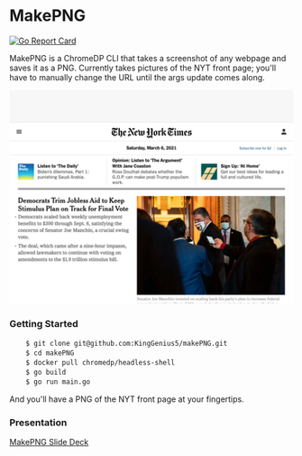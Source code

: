 # MakePNG

[![Go Report Card](https://goreportcard.com/badge/github.com/KingGenius5/makesite)](https://goreportcard.com/report/github.com/KingGenius5/makesite)

MakePNG is a ChromeDP CLI that takes a screenshot of any webpage and saves it as a PNG. Currently takes pictures of the NYT front page; you'll have to manually change the URL until the args update comes along.

![NYT](nyt.png)

### Getting Started

```bash
    $ git clone git@github.com:KingGenius5/makePNG.git
    $ cd makePNG
    $ docker pull chromedp/headless-shell
    $ go build
    $ go run main.go
```

And you'll have a PNG of the NYT front page at your fingertips.

### Presentation

[MakePNG Slide Deck](https://www.canva.com/design/DAEX976XwlE/xZgh8B1uLcbQL4625lMz4w/view?utm_content=DAEX976XwlE&utm_campaign=designshare&utm_medium=link&utm_source=sharebutton)
